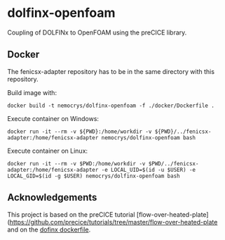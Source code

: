 # dolfinx-openfoam

Coupling of DOLFINx to OpenFOAM using the preCICE library.

## Docker

The fenicsx-adapter repository has to be in the same directory with this repository.

Build image with:

```shell
docker build -t nemocrys/dolfinx-openfoam -f ./docker/Dockerfile .
```

Execute container on Windows:

```shell
docker run -it --rm -v ${PWD}:/home/workdir -v ${PWD}/../fenicsx-adapter:/home/fenicsx-adapter nemocrys/dolfinx-openfoam bash
```

Execute container on Linux:

```shell
docker run -it --rm -v $PWD:/home/workdir -v $PWD/../fenicsx-adapter:/home/fenicsx-adapter -e LOCAL_UID=$(id -u $USER) -e LOCAL_GID=$(id -g $USER) nemocrys/dolfinx-openfoam bash
```

## Acknowledgements

This project is based on the preCICE tutorial [flow-over-heated-plate](https://github.com/precice/tutorials/tree/master/flow-over-heated-plate and on the [dofinx dockerfile](https://github.com/FEniCS/dolfinx/blob/main/docker/Dockerfile).

